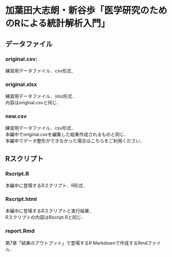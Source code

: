 # 加葉田大志朗・新谷歩「医学研究のためのRによる統計解析入門」

## データファイル

### original.csv: 
練習用データファイル．csv形式．

### original.xlsx
練習用データファイル．xlsx形式．<br>
内容はoriginal.csvと同じ．

### new.csv
練習用データファイル．csv形式．<br>
本編中でoriginal.csvを編集した結果作成されるものと同じ．<br>
本編中でデータ整形ができなかった場合はこちらをご利用ください．

## Rスクリプト

### Rscript.R
本編中に登場するRスクリプト．R形式．

### Rscript.html
本編中に登場するRスクリプトと実行結果．<br>
Rスクリプトの内容はRscript.Rと同じ．

### report.Rmd
第7章「結果のアウトプット」で登場するR Markdownで作成するRmdファイル．

